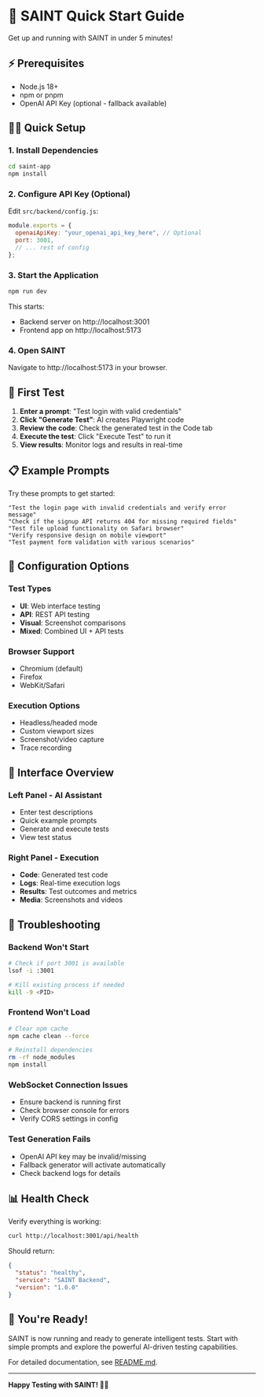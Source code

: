 # 🚀 SAINT Quick Start Guide

Get up and running with SAINT in under 5 minutes!

## ⚡ Prerequisites

- Node.js 18+
- npm or pnpm
- OpenAI API Key (optional - fallback available)

## 🏃‍♂️ Quick Setup

### 1. Install Dependencies
```bash
cd saint-app
npm install
```

### 2. Configure API Key (Optional)
Edit `src/backend/config.js`:
```javascript
module.exports = {
  openaiApiKey: "your_openai_api_key_here", // Optional
  port: 3001,
  // ... rest of config
};
```

### 3. Start the Application
```bash
npm run dev
```

This starts:
- Backend server on http://localhost:3001
- Frontend app on http://localhost:5173

### 4. Open SAINT
Navigate to http://localhost:5173 in your browser.

## 🎯 First Test

1. **Enter a prompt**: "Test login with valid credentials"
2. **Click "Generate Test"**: AI creates Playwright code
3. **Review the code**: Check the generated test in the Code tab
4. **Execute the test**: Click "Execute Test" to run it
5. **View results**: Monitor logs and results in real-time

## 📋 Example Prompts

Try these prompts to get started:

```
"Test the login page with invalid credentials and verify error message"
"Check if the signup API returns 404 for missing required fields"  
"Test file upload functionality on Safari browser"
"Verify responsive design on mobile viewport"
"Test payment form validation with various scenarios"
```

## 🔧 Configuration Options

### Test Types
- **UI**: Web interface testing
- **API**: REST API testing  
- **Visual**: Screenshot comparisons
- **Mixed**: Combined UI + API tests

### Browser Support
- Chromium (default)
- Firefox
- WebKit/Safari

### Execution Options
- Headless/headed mode
- Custom viewport sizes
- Screenshot/video capture
- Trace recording

## 🎨 Interface Overview

### Left Panel - AI Assistant
- Enter test descriptions
- Quick example prompts
- Generate and execute tests
- View test status

### Right Panel - Execution
- **Code**: Generated test code
- **Logs**: Real-time execution logs
- **Results**: Test outcomes and metrics
- **Media**: Screenshots and videos

## 🚨 Troubleshooting

### Backend Won't Start
```bash
# Check if port 3001 is available
lsof -i :3001

# Kill existing process if needed
kill -9 <PID>
```

### Frontend Won't Load
```bash
# Clear npm cache
npm cache clean --force

# Reinstall dependencies
rm -rf node_modules
npm install
```

### WebSocket Connection Issues
- Ensure backend is running first
- Check browser console for errors
- Verify CORS settings in config

### Test Generation Fails
- OpenAI API key may be invalid/missing
- Fallback generator will activate automatically
- Check backend logs for details

## 📊 Health Check

Verify everything is working:
```bash
curl http://localhost:3001/api/health
```

Should return:
```json
{
  "status": "healthy",
  "service": "SAINT Backend",
  "version": "1.0.0"
}
```

## 🎉 You're Ready!

SAINT is now running and ready to generate intelligent tests. Start with simple prompts and explore the powerful AI-driven testing capabilities.

For detailed documentation, see [README.md](README.md).

---

**Happy Testing with SAINT! 🤖✨**

